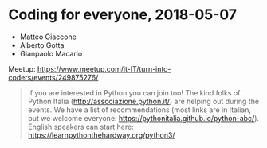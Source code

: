 # Coding for everyone, 2018-05-07

* Matteo Giaccone
* Alberto Gotta
* Gianpaolo Macario

Meetup: <https://www.meetup.com/it-IT/turn-into-coders/events/249875276/>

> If you are interested in Python you can join too! The kind folks of Python Italia (http://associazione.python.it/) are helping out during the events.
> We have a list of recommendations (most links are in Italian, but we welcome everyone: https://pythonitalia.github.io/python-abc/). English speakers can start here: https://learnpythonthehardway.org/python3/

<!-- EOF -->
